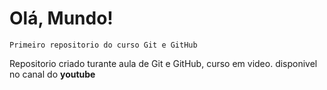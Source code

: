# Olá, Mundo!
    Primeiro repositorio do curso Git e GitHub
    
Repositorio criado turante aula de Git e GitHub, curso em video.
disponivel no canal do **youtube**

